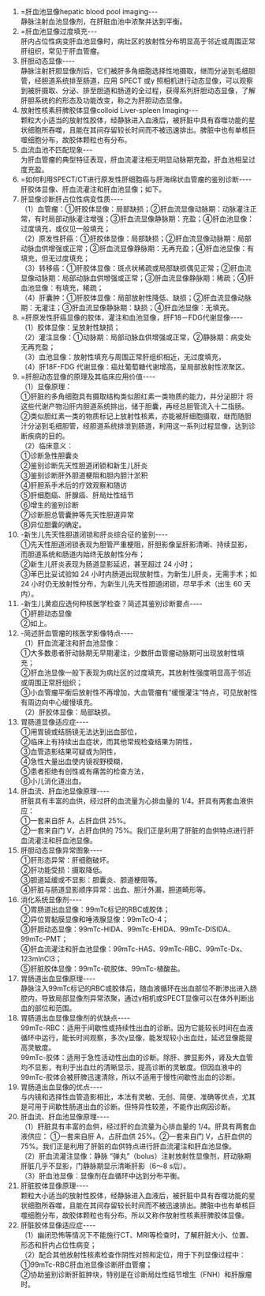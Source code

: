 1. =肝血池显像hepatic blood pool imaging---  
静脉注射血池显像剂，在肝脏血池中浓聚并达到平衡。  
2. =肝血池显像过度填充---  
肝内占位性病变肝血池显像时，病灶区的放射性分布明显高于邻近或周围正常肝组织，常见于肝血管瘤。  
3. 肝胆动态显像----  
静脉注射肝胆显像剂后，它们被肝多角细胞选择性地摄取，继而分泌到毛细胆管，经胆道系统排至肠道，应用 SPECT 或γ 照相机进行动态显像，可以观察到被肝摄取、分泌、排至胆道和肠道的全过程，获得系列肝胆动态显像，了解肝胆系统的的形态及功能改变，称之为肝胆动态显像。  
4. 放射性核素肝脾胶体显像colloid Liver-spleen Imaging---  
颗粒大小适当的放射性胶体，经静脉进入血液后，被肝脏中具有吞噬功能的星状细胞所吞噬，且能在其间存留较长时间而不被迅速排出。脾脏中也有单核巨噬细胞分布，故胶体颗粒也有分布。  
5. 血流血池不匹配现象---  
为肝血管瘤的典型特征表现，肝血流灌注相无明显动脉期充盈，肝血池相呈过度充盈。  
6. =如何利用SPECT/CT进行原发性肝细胞癌与肝海绵状血管瘤的鉴别诊断----  
肝胶体显像、肝血流灌注和肝血池显像；如下。  
7. 肝显像诊断肝占位性病变性质----  
（1）血管瘤：①肝胶体显像：局部缺损；②肝血流显像动脉期：动脉灌注正常，有时局部动脉灌注增强；③肝血流显像静脉期：充盈；④肝血池显像：过度填充，或仅见一般填充；  
（2）原发性肝癌：①肝胶体显像：局部缺损；②肝血流显像动脉期：局部动脉血供增强或正常；③肝血流显像静脉期：无再充盈；④肝血池显像：有填充，但无过度填充；  
（3）转移癌：①肝胶体显像：斑点状稀疏或局部缺损偶见正常；②肝血流显像动脉期：局部动脉血供增强或正常；③肝血流显像静脉期：稀疏；④肝血池显像：有填充，稀疏；  
（4）肝囊肿：①肝胶体显像：局部放射性降低、缺损；②肝血流显像动脉期：无灌注；③肝血流显像静脉期：缺损；④肝血池显像：无填充。  
8. =肝原发性肝癌显像的胶体，灌注和血池显像，肝F18－FDG代谢显像----  
（1）胶体显像：呈放射性缺损；  
（2）灌注显像：①动脉期：局部动脉血供增强或正常，②静脉期：病变处无再充盈；  
（3）血池显像：放射性填充与周围正常肝组织相近，无过度填充，  
（4）肝18F-FDG 代谢显像：癌灶葡萄糖代谢增高，呈局部放射性浓聚区。  
9. =肝胆动态显像的原理及其临床应用价值----  
（1）显像原理：  
①肝脏的多角细胞具有摄取结构类似胆红素一类物质的能力，并分泌胆汁
将这些代谢产物沿肝内胆道系统排出，储于胆囊，再经总胆管流入十二指肠。  
②类似胆红素一类的物质标记上放射性核素，亦能被肝细胞摄取，继而随胆汁分泌到毛细胆管，经胆道系统排泄到肠道，利用这一系列过程显像，达到诊断疾病的目的。  
（2）临床意义：  
①诊断急性胆囊炎  
②鉴别诊断先天性胆道闭锁和新生儿肝炎  
③鉴别诊断肝外胆道梗阻和胆内胆汁淤积  
④肝胆系手术后的疗效观察和随访  
⑤肝细胞癌、肝腺癌、肝局灶性结节  
⑥增生的鉴别诊断  
⑦诊断胆总管囊肿等先天性胆道异常  
⑧异位胆囊的确定。  
10. -新生儿先天性胆道闭锁和肝炎综合征的鉴别----  
①先天性胆道闭锁表现为胆管严重梗阻，肝胆影像呈肝影清晰、持续显影，而胆道系统和肠道内始终无放射性分布；  
②新生儿肝炎表现为肠道显影延迟，甚至超过 24 小时；  
③苯巴比妥试验如 24 小时内肠道出现放射性，为新生儿肝炎，无需手术；如 24 小时仍无放射性分布，为新生儿先天性胆道闭锁，尽早手术（出生 60 天内）。  
11. -新生儿黄疸应选何种核医学检查？简述其鉴别诊断要点----  
①肝胆动态显像  
②如上。  
12. -简述肝血管瘤的核医学影像特点----  
（1）肝血流灌注和肝血池显像：  
①大多数患者肝动脉期无早期灌注，少数肝血管瘤动脉期可出现放射性填充；  
②肝血池显像一般下表现为病灶区的过度填充，其放射性强度明显高于邻近或周围正常肝组织；  
③小血管瘤平衡后放射性不再增加，大血管瘤有“缓慢灌注”特点，可见放射性有周边向中心缓慢填充。  
（2）肝胶体显像：局部缺损。  
13. 胃肠道显像适应症----  
①用胃镜或结肠镜无法达到出血部位，  
②临床上有持续出血症状，而其他常规检查结果为阴性，  
③血管造影结果可疑或为阴性，  
④急性大量出血使内镜视野模糊，  
⑤患者拒绝有创性或有痛苦的检查方法，  
⑥小儿消化道出血。  
14. 肝血流、肝血池显像原理----  
肝脏具有丰富的血供，经过肝的血流量为心排血量的 1/4。肝具有两套血液供应：  
①一套来自肝 A，占肝血供 25%。  
②一套来自门 V，占肝血供的 75%。我们正是利用了肝脏的血供特点进行肝血流灌注和肝血池显像。  
15. 肝胆动态显像异常图象----  
①肝形态异常：肝细胞破坏。  
②肝功能受损：摄取降低。  
③胆道延缓或不显影：胆囊炎、胆道梗阻等。  
④肝脏与肠道显影顺序异常：出血、胆汁外漏，胆道畸形等。  
16. 消化系统显像剂----  
①胃肠道出血显像：99mTc标记的RBC或胶体；  
②异位胃黏膜显像和唾液腺显像：99mTcO-4；  
③肝胆动态显像：99mTc-HIDA、99mTc-EHIDA、99mTc-DISIDA、99mTc-PMT；  
④肝血流灌注和肝血池显像：99mTc-HAS、99mTc-RBC、99mTc-Dx、123mInCl3；  
⑤肝脏胶体显像：99mTc-硫胶体、99mTc-植酸盐。  
17. 胃肠道出血显像原理----  
静脉注入99mTc标记的RBC或胶体后，随血液循环在出血部位不断渗出进入肠腔内，导致局部显像剂异常浓聚，通过γ相机或SPECT显像可以在体外判断出血的部位和范围。  
18. 胃肠道出血显像显像剂的优缺点----  
99mTc-RBC：适用于间歇性或持续性出血的诊断。因为它能较长时间在血液循环中运行，能长时间观察，多次γ显像，能发现较小出血灶，延迟显像能提高灵敏度。  
99mTc-胶体：适用于急性活动性出血的诊断。除肝、脾显影外，肾及大血管均不显影，有利于出血灶的清晰显示，提高诊断的灵敏度。但因血液中的99mTc-胶体会被肝脾迅速清除，所以不适用于慢性间歇性出血的诊断。  
19. 胃肠道出血显像的优点----  
与内镜和选择性血管造影相比，本法有灵敏、无创、简便、准确等优点，尤其是可用于间歇性肠道出血的诊断。但特异性较差，不能作出病因诊断。  
20. 肝血流、肝血池显像原理----  
（1）肝脏具有丰富的血供，经过肝的血流量为心排血量的 1/4。肝具有两套血液供应：
①一套来自肝 A，占肝血供 25%。②一套来自门 V，占肝血供的 75%。我们正是利用了肝脏的血供特点进行肝血流灌注和肝血池显像。  
（2）肝血流灌注显像：静脉 “弹丸”（bolus）注射放射性显像剂，肝动脉期肝脏几乎不显影，门静脉期显示清晰肝影（6～8 s后）。  
（3）肝血池显像：显像剂在血循环中达到分布平衡。  
21. 肝脏胶体显像原理----  
颗粒大小适当的放射性胶体，经静脉进入血液后，被肝脏中具有吞噬功能的星状细胞所吞噬，且能在其间存留较长时间而不被迅速排出。脾脏中也有单核巨噬细胞分布，故胶体颗粒也有分布。所以又称作放射性核素肝脾胶体显像。  
22. 肝脏胶体显像适应症----  
（1）幽闭恐怖等情况下不能施行CT、MRI等检查时，了解肝脏大小、位置、形态和肝内占位性病变；  
（2）配合其他放射性核素检查作阴性对照和定位，用于下列显像过程中：  
①99mTc-RBC肝血池显像诊断肝血管瘤；  
②协助鉴别诊断肝脏肿块，特别是在诊断局灶性结节增生（FNH）和肝腺瘤时。  